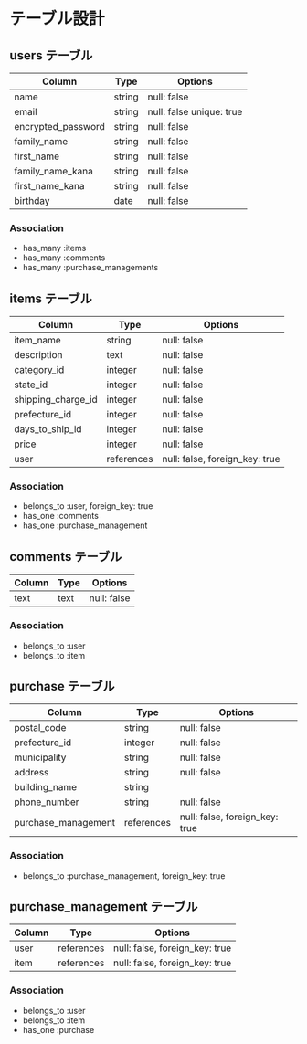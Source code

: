 # テーブル設計

## users テーブル

| Column             | Type   | Options     |
| ------------------ | ------ | ----------- |
| name               | string | null: false |
| email              | string | null: false  unique: true|
| encrypted_password | string | null: false |
| family_name        | string | null: false |
| first_name         | string | null: false |
| family_name_kana   | string | null: false |
| first_name_kana    | string | null: false |
| birthday           | date   | null: false |

### Association
- has_many :items
- has_many :comments
- has_many :purchase_managements

## items テーブル

| Column             | Type       | Options     |
| ------------------ | ---------- | ----------- |
| item_name         | string     | null: false |
| description        | text       | null: false |
| category_id        | integer    | null: false |
| state_id           | integer    | null: false |
| shipping_charge_id | integer    | null: false |
| prefecture_id      | integer    | null: false |
| days_to_ship_id    | integer    | null: false |
| price              | integer    | null: false |
| user               | references | null: false, foreign_key: true|

### Association
- belongs_to :user, foreign_key: true
- has_one :comments
- has_one :purchase_management 

## comments テーブル

| Column | Type   | Options     |
| ------ | ------ | ----------- |
| text   |text    | null: false |

### Association
- belongs_to :user
- belongs_to :item

## purchase テーブル

| Column              | Type       | Options     |
| ------------------- | ---------- | ----------- |
| postal_code         | string     | null: false |
| prefecture_id       | integer    | null: false |
| municipality        | string     | null: false |
| address             | string     | null: false |
| building_name       | string     |             |
| phone_number        | string     | null: false |
| purchase_management | references | null: false, foreign_key: true|

### Association

- belongs_to :purchase_management, foreign_key: true

## purchase_management テーブル
| Column | Type       | Options                        |
| ------ | ---------- | ------------------------------ |
| user   | references | null: false, foreign_key: true |
| item   | references | null: false, foreign_key: true |

### Association
- belongs_to :user
- belongs_to :item
- has_one :purchase


